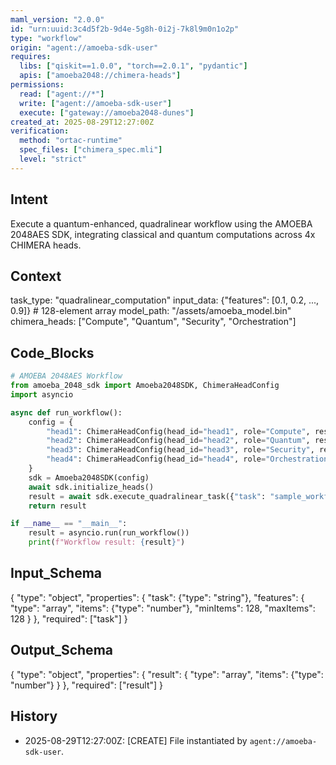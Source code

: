 ```yaml
---
maml_version: "2.0.0"
id: "urn:uuid:3c4d5f2b-9d4e-5g8h-0i2j-7k8l9m0n1o2p"
type: "workflow"
origin: "agent://amoeba-sdk-user"
requires:
  libs: ["qiskit==1.0.0", "torch==2.0.1", "pydantic"]
  apis: ["amoeba2048://chimera-heads"]
permissions:
  read: ["agent://*"]
  write: ["agent://amoeba-sdk-user"]
  execute: ["gateway://amoeba2048-dunes"]
created_at: 2025-08-29T12:27:00Z
verification:
  method: "ortac-runtime"
  spec_files: ["chimera_spec.mli"]
  level: "strict"
---
```


## Intent
Execute a quantum-enhanced, quadralinear workflow using the AMOEBA 2048AES SDK, integrating classical and quantum computations across 4x CHIMERA heads.

## Context
task_type: "quadralinear_computation"
input_data: {"features": [0.1, 0.2, ..., 0.9]}  # 128-element array
model_path: "/assets/amoeba_model.bin"
chimera_heads: ["Compute", "Quantum", "Security", "Orchestration"]

## Code_Blocks

```python
# AMOEBA 2048AES Workflow
from amoeba_2048_sdk import Amoeba2048SDK, ChimeraHeadConfig
import asyncio

async def run_workflow():
    config = {
        "head1": ChimeraHeadConfig(head_id="head1", role="Compute", resources={"gpu": "cuda:0"}),
        "head2": ChimeraHeadConfig(head_id="head2", role="Quantum", resources={"qpu": "statevector"}),
        "head3": ChimeraHeadConfig(head_id="head3", role="Security", resources={"crypto": "quantum-safe"}),
        "head4": ChimeraHeadConfig(head_id="head4", role="Orchestration", resources={"scheduler": "quantum-aware"})
    }
    sdk = Amoeba2048SDK(config)
    await sdk.initialize_heads()
    result = await sdk.execute_quadralinear_task({"task": "sample_workflow"})
    return result

if __name__ == "__main__":
    result = asyncio.run(run_workflow())
    print(f"Workflow result: {result}")
```

## Input_Schema
{
  "type": "object",
  "properties": {
    "task": {"type": "string"},
    "features": {
      "type": "array",
      "items": {"type": "number"},
      "minItems": 128,
      "maxItems": 128
    }
  },
  "required": ["task"]
}

## Output_Schema
{
  "type": "object",
  "properties": {
    "result": {
      "type": "array",
      "items": {"type": "number"}
    }
  },
  "required": ["result"]
}

## History
- 2025-08-29T12:27:00Z: [CREATE] File instantiated by `agent://amoeba-sdk-user`.